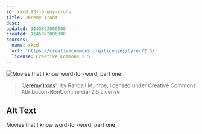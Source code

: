 ```yaml
---
id: xkcd.93-jeremy-irons
title: Jeremy Irons
desc: ''
updated: 1145862000000
created: 1145862000000
sources:
  name: xkcd
  url: 'https://creativecommons.org/licenses/by-nc/2.5/'
  license: Creative Commons 2.5
---
```

![Movies that I know word-for-word, part one](https://imgs.xkcd.com/comics/jeremy_irons.jpg)
> "[Jeremy Irons](https://xkcd.com/93/)", by Randall Munroe, licensed under Creative Commons Attribution-NonCommercial 2.5 License

## Alt Text
Movies that I know word-for-word, part one
